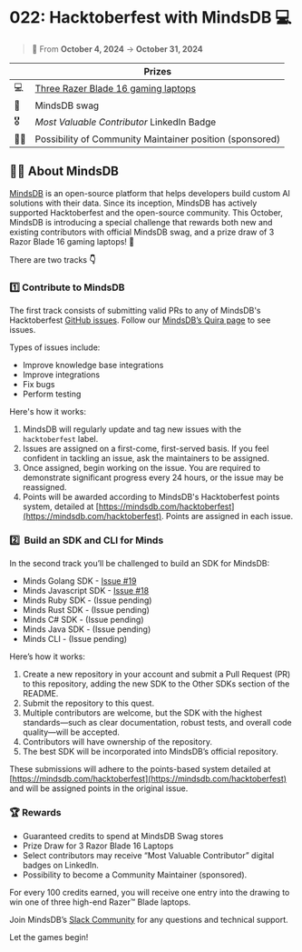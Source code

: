 # 022: Hacktoberfest with MindsDB 💻

> 📅 From **October 4, 2024** -> **October 31, 2024**

|  | Prizes |
| --- | --- |
| 💻 |[Three Razer Blade 16 gaming laptops](https://www.razer.com/gaming-laptops/Razer-Blade-16/RZ09-0510TEN3-R3U1) |
| 👕 |MindsDB swag  | 
| 🎖️  | _Most Valuable Contributor_ LinkedIn Badge |
| 🧑‍🏭  | Possibility of Community Maintainer position (sponsored) |


## 🐻‍❄️ About MindsDB

[MindsDB](https://mindsdb.com/) is an open-source platform that helps developers build custom AI solutions with their data. Since its inception, MindsDB has actively supported Hacktoberfest and the open-source community. This October, MindsDB is introducing a special challenge that rewards both new and existing contributors with official MindsDB swag, and a prize draw of 3 Razor Blade 16 gaming laptops!  🧡

There are two tracks **👇**

### 1️⃣ Contribute to MindsDB

The first track consists of submitting valid PRs to any of MindsDB's Hacktoberfest [GitHub issues](https://github.com/mindsdb/mindsdb/issues?q=is%3Aopen+is%3Aissue+label%3Ahacktoberfest). Follow our [MindsDB’s Quira page](https://quira.sh/org/mindsdb) to see issues.

Types of issues include:

- Improve knowledge base integrations
- Improve integrations
- Fix bugs
- Perform testing

Here's how it works:

1. MindsDB will regularly update and tag new issues with the `hacktoberfest` label.
2. Issues are assigned on a first-come, first-served basis. If you feel confident in tackling an issue, ask the maintainers to be assigned.
3. Once assigned, begin working on the issue. You are required to demonstrate significant progress every 24 hours, or the issue may be reassigned.
4. Points will be awarded according to MindsDB's Hacktoberfest points system, detailed at [https://mindsdb.com/hacktoberfest](https://mindsdb.com/hacktoberfest). Points are assigned in each issue.

### 2️⃣  Build an SDK and CLI for Minds

In the second track you’ll be challenged to build an SDK for MindsDB:

- Minds Golang SDK - [Issue #19](https://github.com/mindsdb/minds_python_sdk/issues/19)
- Minds Javascript SDK -  [Issue #18](https://github.com/mindsdb/minds_python_sdk/issues/18)
- Minds Ruby SDK - (Issue pending)
- Minds Rust SDK - (Issue pending)
- Minds C# SDK - (Issue pending)
- Minds Java SDK - (Issue pending)
- Minds CLI - (Issue pending)

Here’s how it works:

1. Create a new repository in your account and submit a Pull Request (PR) to this repository, adding the new SDK to the Other SDKs section of the README.
2. Submit the repository to this quest.
3. Multiple contributors are welcome, but the SDK with the highest standards—such as clear documentation, robust tests, and overall code quality—will be accepted.
4. Contributors will have ownership of the repository. 
5. The best SDK will be incorporated into MindsDB’s official repository. 

These submissions will adhere to the points-based system detailed at [https://mindsdb.com/hacktoberfest](https://mindsdb.com/hacktoberfest) and will be assigned points in the original issue.

### 🏆 Rewards

- Guaranteed credits to spend at MindsDB Swag stores
- Prize Draw for 3 Razor Blade 16 Laptops
- Select contributors may receive “Most Valuable Contributor” digital badges on LinkedIn.
- Possibility to become a Community Maintainer (sponsored).

For every 100 credits earned, you will receive one entry into the drawing to win one of three high-end Razer™ Blade laptops. 

Join MindsDB’s [Slack Community](https://mindsdb.com/joincommunity) for any questions and technical support.

Let the games begin!

